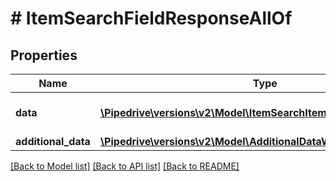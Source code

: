 # # ItemSearchFieldResponseAllOf

## Properties

Name | Type | Description | Notes
------------ | ------------- | ------------- | -------------
**data** | [**\Pipedrive\versions\v2\Model\ItemSearchItem[]**](ItemSearchItem.md) | The array of found fields | [optional]
**additional_data** | [**\Pipedrive\versions\v2\Model\AdditionalDataWithCursorPagination**](.md) |  | [optional]

[[Back to Model list]](../README.md#documentation-for-models) [[Back to API list]](../README.md#documentation-for-api-endpoints) [[Back to README]](../README.md)
